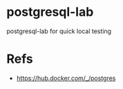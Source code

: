 # postgresql-lab
postgresql-lab for quick local testing

# Refs

- https://hub.docker.com/_/postgres
